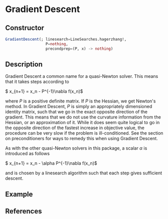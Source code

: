 # Gradient Descent
## Constructor
```julia
GradientDescent(; linesearch=LineSearches.hagerzhang!,
                  P=nothing,
                  precondprep=(P, x) -> nothing)
```
## Description
Gradient Descent a common name for a quasi-Newton solver. This means that it takes
steps according to

$ x_{n+1} = x_n - P^{-1}\nabla f(x_n)$

where $P$ is a positive definite matrix. If $P$ is the Hessian, we get Newton's method.
In Gradient Descent, $P$ is simply an appropriately dimensioned identity matrix,
such that we go in the exact opposite direction of the gradient. This means
that we do not use the curvature information from the Hessian, or an approximation
of it. While it does seem quite logical to go in the opposite direction of the fastest
increase in objective value, the procedure can be very slow if the problem is ill-conditioned.
See the section on preconditioners for ways to remedy this when using Gradient Descent.

As with the other quasi-Newton solvers in this package, a scalar $\alpha$ is introduced
as follows

$ x_{n+1} = x_n - \alpha P^{-1}\nabla f(x_n)$

and is chosen by a linesearch algorithm such that each step gives sufficient descent.
## Example
## References
